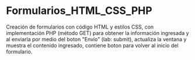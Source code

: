 # Formularios_HTML_CSS_PHP
Creación de formularios con código HTML y estilos CSS, con implementación PHP (método GET) para obtener la información ingresada y al enviarla por medio del boton "Envío" (lab: submit), actualiza la ventana y muestra el contenido ingresado, contiene boton para volver al inicio del formulario.
